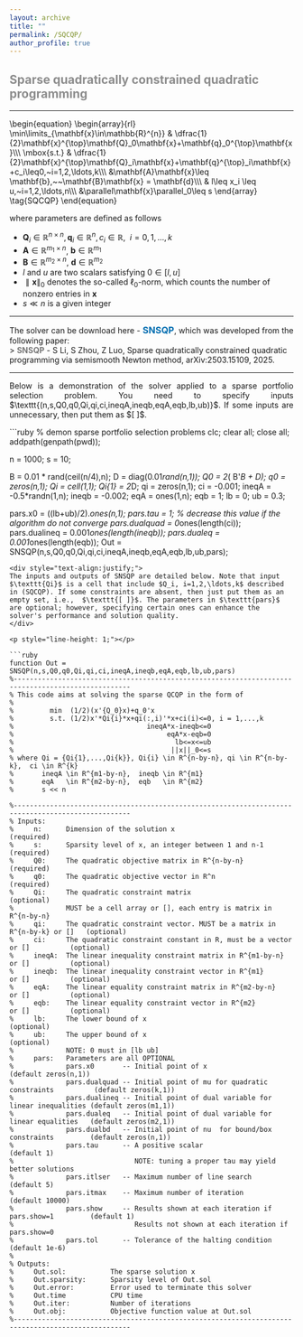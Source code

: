```yaml
---
layout: archive
title: ""   
permalink: /SQCQP/
author_profile: true
---
```


<style>
a:link {
  text-decoration: none;
}

a:visited {
  text-decoration: none;
}

a:hover {
  text-decoration: underline;
}

a:active {
  text-decoration: underline;
}
</style>

 

##  <span style="color:#8C8C8C"> Sparse quadratically constrained quadratic programming </span> 
---
\begin{equation}
\begin{array}{rl}
\min\limits_{\mathbf{x}\in\mathbb{R}^{n}} &  \dfrac{1}{2}\mathbf{x}^{\top}\mathbf{Q}_0\mathbf{x}+\mathbf{q}_0^{\top}\mathbf{x}\\\\\\
\mbox{s.t.} & \dfrac{1}{2}\mathbf{x}^{\top}\mathbf{Q}_i\mathbf{x}+\mathbf{q}^{\top}_i\mathbf{x}+c_i\leq0,~i=1,2,\ldots,k\\\\\\
&\mathbf{A}\mathbf{x}\leq \mathbf{b},~~\mathbf{B}\mathbf{x} = \mathbf{d}\\\\\\
& l\leq x_i \leq u,~i=1,2,\ldots,n\\\\\\
&\parallel\mathbf{x}\parallel_0\leq s
\end{array} \tag{SQCQP}
\end{equation}

where parameters are defined as follows
- $\mathbf{Q}_i\in\mathbb{R}^{n\times n}, \mathbf{q}_i\in\mathbb{R}^{n}, c_i\in\mathbb{R},~~i=0,1,\ldots,k$
- $\mathbf{A}\in\mathbb{R}^{m_1\times n}$, $\mathbf{b}\in\mathbb{R}^{m_1}$
- $\mathbf{B}\in\mathbb{R}^{m_2\times n}$, $\mathbf{d}\in\mathbb{R}^{m_2}$
- $l$ and $u$ are two scalars satisfying $0\in[l, u]$
- $\parallel\mathbf{x}\parallel_0$ denotes the so-called $\ell_0$-norm, which counts the number of nonzero entries in $\mathbf{x}$
- $s\ll n$ is a given integer
         
<!--## <span style="color:#8C8C8C"> The solver and its demonstration </span> -->
--- 
<div style="text-align:justify;">
The solver can be download here - <a style="font-size: 16px; font-weight: bold;color:#006DB0" href="\files\SNSQP.zip" target="_blank">SNSQP</a>, which  
was developed from the following paper:</div>
> <b style="font-size:14px;color:#777777">SNSQP</b> - <span style="font-size: 14px"> S Li, S  Zhou, Z  Luo, Sparse quadratically constrained quadratic programming via semismooth Newton method, arXiv:2503.15109, 2025. </span>

<!-- <a style="font-size: 14px;color:#000000" href="https://arxiv.org/abs/2503.15109" target="_blank"> S Li, S  Zhou, Z  Luo, Sparse quadratically constrained quadratic programming via semismooth Newton method, *arXiv:2503.15109*, 2025.</a> -->

---
<div style="text-align:justify;">
Below is a demonstration of the solver applied to a sparse portfolio selection problem. You need to specify inputs $\texttt{(n,s,Q0,q0,Qi,qi,ci,ineqA,ineqb,eqA,eqb,lb,ub)}$. If some inputs are unnecessary, then put them as $[ ]$.
</div>

<p style="line-height: 1;"></p>
```ruby
% demon sparse portfolio selection problems
clc; clear all; close all;  addpath(genpath(pwd));

n     = 1000;
s     = 10;

B     = 0.01 * rand(ceil(n/4),n);
D     = diag(0.01*rand(n,1));
Q0    = 2*( B'*B + D);
q0    = zeros(n,1); 
Qi    = cell(1,1);
Qi{1} = 2*D;
qi    = zeros(n,1);
ci    = -0.001;
ineqA = -0.5*randn(1,n);
ineqb = -0.002;
eqA   = ones(1,n);
eqb   = 1;
lb    = 0;
ub    = 0.3;
    
pars.x0       = ((lb+ub)/2).*ones(n,1);
pars.tau      = 1; % decrease this value if the algorithm do not converge
pars.dualquad = 0*ones(length(ci));
pars.dualineq = 0.001*ones(length(ineqb)); 
pars.dualeq   = 0.001*ones(length(eqb));
Out           = SNSQP(n,s,Q0,q0,Qi,qi,ci,ineqA,ineqb,eqA,eqb,lb,ub,pars);
```
<div style="text-align:justify;">
The inputs and outputs of SNSQP are detailed below. Note that input $\texttt{Qi}$ is a cell that include $Q_i, i=1,2,\ldots,k$ described in (SQCQP). If some constraints are absent, then just put them as an empty set, i.e.,  $\texttt{[ ]}$. The parameters in $\texttt{pars}$ are optional; however, specifying certain ones can enhance the solver's performance and solution quality.
</div>

<p style="line-height: 1;"></p>

```ruby
function Out = SNSQP(n,s,Q0,q0,Qi,qi,ci,ineqA,ineqb,eqA,eqb,lb,ub,pars)
%---------------------------------------------------------------------------------------------------
% This code aims at solving the sparse QCQP in the form of
%
%         min  (1/2)(x'{Q_0}x)+q_0'x  
%         s.t. (1/2)x'*Qi{i}*x+qi(:,i)'*x+ci(i)<=0, i = 1,...,k 
%                                 ineqA*x-ineqb<=0 
%                                      eqA*x-eqb=0 
%                                        lb<=x<=ub 
%                                       ||x||_0<=s 
% where Qi = {Qi{1},...,Qi{k}}, Qi{i} \in R^{n-by-n}, qi \in R^{n-by-k},  ci \in R^{k}
%       ineqA \in R^{m1-by-n},  ineqb \in R^{m1} 
%       eqA   \in R^{m2-by-n},  eqb   \in R^{m2}
%       s << n

%---------------------------------------------------------------------------------------------------           
% Inputs:
%     n:      Dimension of the solution x                                             (required)
%     s:      Sparsity level of x, an integer between 1 and n-1                       (required)
%     Q0:     The quadratic objective matrix in R^{n-by-n}                            (required)        
%     q0:     The quadratic objective vector in R^n                                   (required)
%     Qi:     The quadratic constraint matrix                                         (optional) 
%             MUST be a cell array or [], each entry is matrix in R^{n-by-n}           
%     qi:     The quadratic constraint vector. MUST be a matrix in R^{n-by-k} or []   (optional)           
%     ci:     The quadratic constraint constant in R, must be a vector or []          (optional)
%     ineqA:  The linear inequality constraint matrix in R^{m1-by-n}   or []          (optional)
%     ineqb:  The linear inequality constraint vector in R^{m1}        or []          (optional)
%     eqA:    The linear equality constraint matrix in R^{m2-by-n}     or []          (optional)
%     eqb:    The linear equality constraint vector in R^{m2}          or []          (optional)
%     lb:     The lower bound of x                                                    (optional)
%     ub:     The upper bound of x                                                    (optional)
%             NOTE: 0 must in [lb ub]
%     pars:   Parameters are all OPTIONAL
%             pars.x0       -- Initial point of x                                     (default zeros(n,1))
%             pars.dualquad -- Initial point of mu for quadratic constraints          (default zeros(k,1))
%             pars.dualineq -- Initial point of dual variable for linear inequalities (default zeros(m1,1))
%             pars.dualeq   -- Initial point of dual variable for linear equalities   (default zeros(m2,1))
%             pars.dualbd   -- Initial point of nu  for bound/box constraints         (default zeros(n,1))
%             pars.tau      -- A positive scalar                                      (default 1)
%                              NOTE: tuning a proper tau may yield better solutions     
%             pars.itlser   -- Maximum number of line search                        (default 5)
%             pars.itmax    -- Maximum number of iteration                          (default 10000)
%             pars.show     -- Results shown at each iteration if pars.show=1         (default 1)
%                              Results not shown at each iteration if pars.show=0
%             pars.tol      -- Tolerance of the halting condition                     (default 1e-6)
%
% Outputs:
%     Out.sol:           The sparse solution x
%     Out.sparsity:      Sparsity level of Out.sol
%     Out.error:         Error used to terminate this solver
%     Out.time           CPU time
%     Out.iter:          Number of iterations
%     Out.obj:           Objective function value at Out.sol
%---------------------------------------------------------------------------------------------------
```
